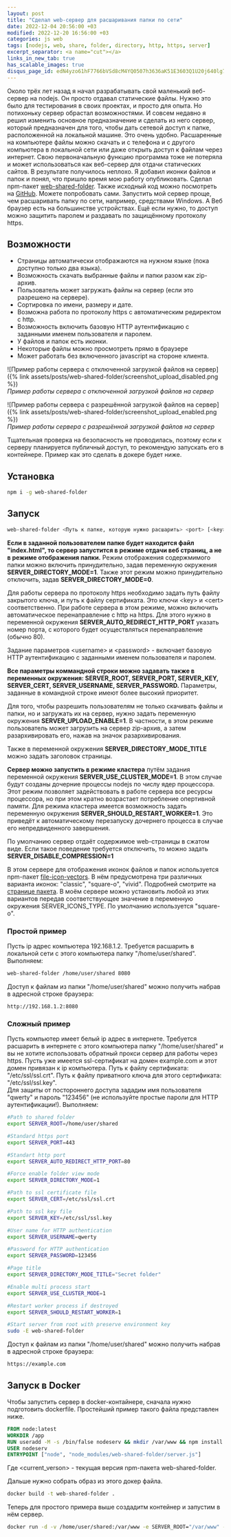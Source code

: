 ```yaml
---
layout: post
title: "Сделал web-сервер для расшаривания папки по сети"
date: 2022-12-04 20:56:00 +03
modified: 2022-12-20 16:56:00 +03
categories: js web
tags: [nodejs, web, share, folder, directory, http, https, server]
excerpt_separator: <a name="cut"></a>
links_in_new_tab: true
has_scalable_images: true
disqus_page_id: edN4yzo61hF7766bVSd8cM4YQ0507h3636aK51E3603Q1U20j640lg738272E142
---
```

Около трёх лет назад я начал разрабатывать свой маленький веб-сервер на nodejs. Он просто отдавал статические файлы. Нужно это было для тестирования в своих проектах, и просто для опыта. Но потихоньку сервер обрастал возможностями. И совсем недавно я решил изменить основное предназначение и сделать из него сервер, который предназначен для того, чтобы дать сетевой доступ к папке, расположенной на локальной машине. Это очень удобно. Расшаренные на компьютере файлы можно скачать и с телефона и с другого компьютера в локальной сети или даже открыть доступ к файлам через интернет. Свою первоначальную функцию программа тоже не потеряла и может использоваться как веб-сервер для отдачи статических сайтов. В результате получилось неплохо. Я добавил иконки файлов и папок и понял, что пришло время мою работу опубликовать. Сделал npm-пакет [web-shared-folder](https://www.npmjs.com/package/web-shared-folder). Также исходный код можно посмотреть на [GitHub](https://github.com/Mendeo/web-shared-folder). Можете попробовать сами. Запустить мой сервер проще, чем расшаривать папку по сети, например, средствами Windows. А Веб браузер есть на большинстве устройствах. Ещё если нужно, то доступ можно защитить паролем и раздавать по защищённому протоколу https.

<a name="cut"></a>
## Возможности
* Страницы автоматически отображаются на нужном языке (пока доступно только два языка).
* Возможность скачать выбранные файлы и папки разом как zip-архив.
* Пользователь может загружать файлы на сервер (если это разрешено на сервере).
* Сортировка по имени, размеру и дате.
* Возможна работа по протоколу https с автоматическим редиректом с http.
* Возможность включить базовую HTTP аутентификацию с заданными именем пользователя и паролем.
* У файлов и папок есть иконки.
* Некоторые файлы можно просмотреть прямо в браузере
* Может работать без включенного javascript на стороне клиента.

![Пример работы сервера с отключенной загрузкой файлов на сервер]({% link assets/posts/web-shared-folder/screenshot_upload_disabled.png %})  
*Пример работы сервера с отключенной загрузкой файлов на сервер*

![Пример работы сервера с разрешённой загрузкой файлов на сервер]({% link assets/posts/web-shared-folder/screenshot_upload_enabled.png %})  
*Пример работы сервера с разрешённой загрузкой файлов на сервер*

Тщательная проверка на безопасность не проводилась, поэтому если к серверу планируется публичный доступ, то рекомендую запускать его в контейнере. Пример как это сделать в докере будет ниже.

## Установка
```bash
npm i -g web-shared-folder
```

## Запуск

```bash
web-shared-folder <Путь к папке, которую нужно расшарить> <port> [<key> <cert>] [<username> <password>]
```
**Если в заданной пользователем папке будет находится файл "index.html", то сервер запустится в режиме отдачи веб страниц, а не в режиме отображения папки.** Режим отображения содержмимого папки можно включить принудительно, задав переменную окружения **SERVER_DIRECTORY_MODE=1**. Также этот режим можно принудительно отключить, задав **SERVER_DIRECTORY_MODE=0**.

Для работы сервера по протоколу https необходимо задать путь файлу закрытого ключа, и путь к файлу сертификата. Это ключи \<key\> и \<cert\> соответственно.
При работе сервера в этом режиме, можно включить автоматическое перенаправление с http на https. Для этого нужно в переменной окружения **SERVER_AUTO_REDIRECT_HTTP_PORT** указать номер порта, с которого будет осуществляться перенаправление (обычно 80).

Задание параметров \<username\> и \<password\> - включает базовую HTTP аутентификацию с заданными именем пользователя и паролем.

**Все параметры коммандной строки можно задавать также в переменных окружения: SERVER_ROOT, SERVER_PORT, SERVER_KEY, SERVER_CERT, SERVER_USERNAME, SERVER_PASSWORD.** Параметры, заданные в командной строке имеют более высокий приоритет.

Для того, чтобы разрешить пользователям не только скачивать файлы и папки, но и загружать их на сервер, нужно задать переменную окружения **SERVER_UPLOAD_ENABLE=1**. В частности, в этом режиме пользователь может загрузить на сервер zip-архив, а затем разархивировать его, нажав на значок разархивирования.

Также в переменной окружения **SERVER_DIRECTORY_MODE_TITLE** можно задать заголовок страницы.

**Сервер можно запустить в режиме кластера** путём задания переменной окружения **SERVER_USE_CLUSTER_MODE=1**. В этом случае будут созданы дочерние процессы nodejs по числу ядер процессора. Этот режим позволяет задействовать в работе сервера все ресурсы процессора, но при этом кратно возрастает потребление опертивной памяти. Для режима кластера имеется возможность задать переменную окружения **SERVER_SHOULD_RESTART_WORKER=1**. Это приведёт к автоматическому перезапуску дочернего процесса в случае его непредвиденного завершения.

По умолчанию сервер отдаёт содержимое web-страницы в сжатом виде. Если такое поведение требуется отключить, то можно задать **SERVER_DISABLE_COMPRESSION=1**

В этом сервере для отображения иконок файлов и папок используется npm-пакет [file-icon-vectors](https://www.npmjs.com/package/file-icon-vectors). В нём предусмотрена три различных варианта иконок: "classic", "square-o", "vivid". Подробней смотрите на [странице пакета](https://www.npmjs.com/package/file-icon-vectors). В моём сервере можно установить любой из этих вариантов передав соответствующее значение в переменную окружения SERVER_ICONS_TYPE. По умолчанию используется "square-o".

### Простой пример
Пусть ip адрес компьютера 192.168.1.2. Требуется расшарить в локальной сети с этого компьютера папку "/home/user/shared". Выполняем:

```bash
web-shared-folder /home/user/shared 8080
```
Доступ к файлам из папки "/home/user/shared" можно получить набрав в адресной строке браузера:

```
http://192.168.1.2:8080
```

### Сложный пример
Пусть компьютер имеет белый ip адрес в интернете. Требуется расшарить в интернете с этого компьютера папку "/home/user/shared" и вы не хотите использовать обратный прокси сервер для работы через https.
Пусть уже имеется ssl-сертификат на домен example.com и этот домен привязан к ip компьютера. Путь к файлу сертификата: "/etc/ssl/ssl.crt". Путь к файлу приватного ключа для этого сертификата: "/etc/ssl/ssl.key".  
Для защиты от постороннего доступа зададим имя пользователя "qwerty" и пароль "123456" (не используйте простые пароли для HTTP аутентификации!). Выполняем:

```bash
#Path to shared folder
export SERVER_ROOT=/home/user/shared

#Standard https port
export SERVER_PORT=443

#Standart http port
export SERVER_AUTO_REDIRECT_HTTP_PORT=80

#Force enable folder view mode
export SERVER_DIRECTORY_MODE=1

#Path to ssl certificate file
export SERVER_CERT=/etc/ssl/ssl.crt

#Path to ssl key file
export SERVER_KEY=/etc/ssl/ssl.key

#User name for HTTP authentication
export SERVER_USERNAME=qwerty

#Password for HTTP authentication
export SERVER_PASSWORD=123456

#Page title
export SERVER_DIRECTORY_MODE_TITLE="Secret folder"

#Enable multi process start
export SERVER_USE_CLUSTER_MODE=1

#Restart worker process if destroyed
export SERVER_SHOULD_RESTART_WORKER=1

#Start server from root with preserve environment key
sudo -E web-shared-folder
```
Доступ к файлам из папки "/home/user/shared" можно получить набрав в адресной строке браузера:

```
https://example.com
```
## Запуск в Docker

Чтобы запустить сервер в docker-контайнере, сначала нужно подготовить dockerfile. Простейший пример такого файла представлен ниже.


```dockerfile
FROM node:latest
WORKDIR /app
RUN useradd -M -s /bin/false nodeserv && mkdir /var/www && npm install --global-style web-shared-folder@<current_verson>
USER nodeserv
ENTRYPOINT ["node", "node_modules/web-shared-folder/server.js"]
```
Где \<current_verson\> - текущая версия npm-пакета web-shared-folder.

Дальше нужно собрать образ из этого докер файла.

```bash
docker build -t web-shared-folder .
```

Теперь для простого примера выше создадитм контейнер и запустим в нём сервер.

```bash
docker run -d -v /home/user/shared:/var/www -e SERVER_ROOT="/var/www" -e SERVER_PORT=8
```


